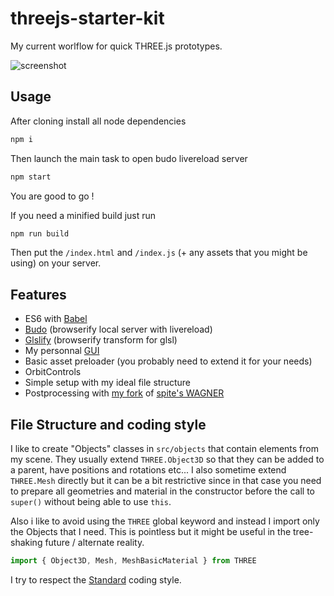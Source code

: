 threejs-starter-kit
===================

My current worlflow for quick THREE.js prototypes.

![screenshot](/screenshot.png)

## Usage
After cloning install all node dependencies
```bash
npm i
```

Then launch the main task to open budo livereload server  
```bash
npm start
```

You are good to go !

If you need a minified build just run
```bash
npm run build
```
Then put the `/index.html` and `/index.js` (+ any assets that you might be using) on your server.

## Features
- ES6 with [Babel](http://babeljs.io)
- [Budo](https://github.com/mattdesl/budo) (browserify local server with livereload)
- [Glslify](https://github.com/glslify/glslify) (browserify transform for glsl)
- My personnal [GUI](http://github.com/superguigui/guigui#dev)
- Basic asset preloader (you probably need to extend it for your needs)
- OrbitControls
- Simple setup with my ideal file structure
- Postprocessing with [my fork](https://github.com/superguigui/Wagner) of [spite's WAGNER](https://github.com/spite/Wagner)

## File Structure and coding style
I like to create "Objects" classes in `src/objects` that contain elements from my scene. They usually extend `THREE.Object3D` so that they can be added to a parent, have positions and rotations etc... I also sometime extend `THREE.Mesh` directly but it can be a bit restrictive since in that case you need to prepare all geometries and material in the constructor before the call to `super()` without being able to use `this`.

Also i like to avoid using the `THREE` global keyword and instead I import only the Objects that I need. This is pointless but it might be useful in the tree-shaking future / alternate reality.
```js
import { Object3D, Mesh, MeshBasicMaterial } from THREE
```

I try to respect the [Standard](https://standardjs.com) coding style.
